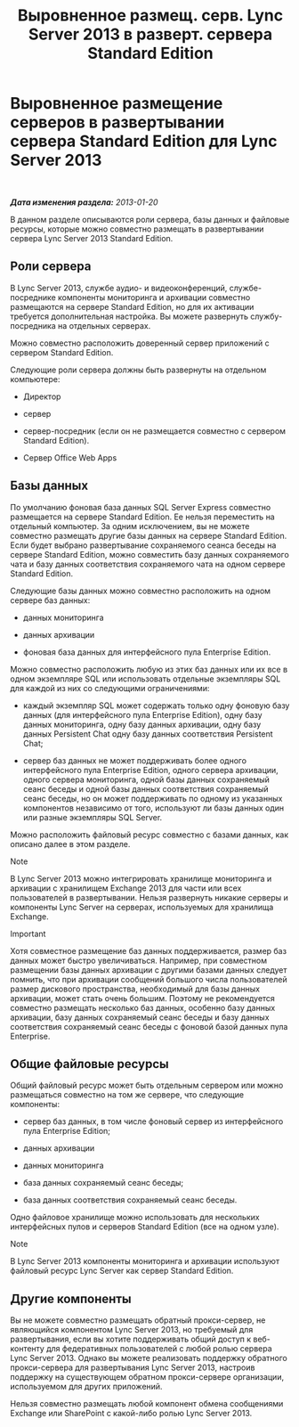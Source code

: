 ﻿---
title: "Выровненное размещ. серв. Lync Server 2013 в разверт. сервера Standard Edition"
TOCTitle: Выровненное размещение серверов в развертывании сервера Standard Edition
ms:assetid: 0763ffab-4fd6-463a-8e62-d97876b376d3
ms:mtpsurl: https://technet.microsoft.com/ru-ru/library/Gg398131(v=OCS.15)
ms:contentKeyID: 49308841
ms.date: 05/19/2016
mtps_version: v=OCS.15
ms.translationtype: HT
---

# Выровненное размещение серверов в развертывании сервера Standard Edition для Lync Server 2013

 

_**Дата изменения раздела:** 2013-01-20_

В данном разделе описываются роли сервера, базы данных и файловые ресурсы, которые можно совместно размещать в развертывании сервера Lync Server 2013 Standard Edition.

## Роли сервера

В Lync Server 2013, службе аудио- и видеоконференций, службе-посреднике компоненты мониторинга и архивации совместно размещаются на сервере Standard Edition, но для их активации требуется дополнительная настройка. Вы можете развернуть службу-посредника на отдельных серверах.

Можно совместно расположить доверенный сервер приложений с сервером Standard Edition.

Следующие роли сервера должны быть развернуты на отдельном компьютере:

  - Директор

  - сервер

  - сервер-посредник (если он не размещается совместно с сервером Standard Edition).

  - Сервер Office Web Apps

## Базы данных

По умолчанию фоновая база данных SQL Server Express совместно размещается на сервере Standard Edition. Ее нельзя переместить на отдельный компьютер. За одним исключением, вы не можете совместно размещать другие базы данных на сервере Standard Edition. Если будет выбрано развертывание сохраняемого сеанса беседы на сервере Standard Edition, можно совместить базу данных сохраняемого чата и базу данных соответствия сохраняемого чата на одном сервере Standard Edition.

Следующие базы данных можно совместно расположить на одном сервере баз данных:

  - данных мониторинга

  - данных архивации

  - фоновая база данных для интерфейсного пула Enterprise Edition.

Можно совместно расположить любую из этих баз данных или их все в одном экземпляре SQL или использовать отдельные экземпляры SQL для каждой из них со следующими ограничениями:

  - каждый экземпляр SQL может содержать только одну фоновую базу данных (для интерфейсного пула Enterprise Edition), одну базу данных мониторинга, одну базу данных архивации, одну базу данных Persistent Chat одну базу данных соответствия Persistent Chat;

  - сервер баз данных не может поддерживать более одного интерфейсного пула Enterprise Edition, одного сервера архивации, одного сервера мониторинга, одной базы данных сохраняемый сеанс беседы и одной базы данных соответствия сохраняемый сеанс беседы, но он может поддерживать по одному из указанных компонентов независимо от того, используют ли базы данных один или разные экземпляры SQL Server.

Можно расположить файловый ресурс совместно с базами данных, как описано далее в этом разделе.

> [!NOTE]  
> В Lync Server 2013 можно интегрировать хранилище мониторинга и архивации с хранилищем Exchange 2013 для части или всех пользователей в развертывании. Нельзя развернуть никакие серверы и компоненты Lync Server на серверах, используемых для хранилища Exchange.

> [!IMPORTANT]  
> Хотя совместное размещение баз данных поддерживается, размер баз данных может быстро увеличиваться. Например, при совместном размещении базы данных архивации с другими базами данных следует помнить, что при архивации сообщений большого числа пользователей размер дискового пространства, необходимый для базы данных архивации, может стать очень большим. Поэтому не рекомендуется совместно размещать несколько баз данных, особенно базу данных архивации, базу данных сохраняемый сеанс беседы и базу данных соответствия сохраняемый сеанс беседы с фоновой базой данных пула Enterprise.

## Общие файловые ресурсы

Общий файловый ресурс может быть отдельным сервером или можно размещаться совместно на том же сервере, что следующие компоненты:

  - сервер баз данных, в том числе фоновый сервер из интерфейсного пула Enterprise Edition;

  - данных архивации

  - данных мониторинга

  - база данных сохраняемый сеанс беседы;

  - база данных соответствия сохраняемый сеанс беседы.

Одно файловое хранилище можно использовать для нескольких интерфейсных пулов и серверов Standard Edition (все на одном узле).

> [!NOTE]  
> В Lync Server 2013 компоненты мониторинга и архивации используют файловый ресурс Lync Server как сервер Standard Edition.

## Другие компоненты

Вы не можете совместно размещать обратный прокси-сервер, не являющийся компонентом Lync Server 2013, но требуемый для развертывания, если вы хотите поддерживать общий доступ к веб-контенту для федеративных пользователей с любой ролью сервера Lync Server 2013. Однако вы можете реализовать поддержку обратного прокси-сервера для развертывания Lync Server 2013, настроив поддержку на существующем обратном прокси-сервере организации, используемом для других приложений.

Нельзя совместно размещать любой компонент обмена сообщениями Exchange или SharePoint с какой-либо ролью Lync Server 2013.


